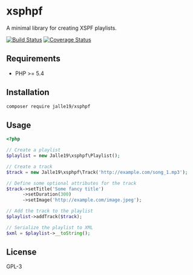 # xsphpf

A minimal library for creating XSPF playlists.

[![Build Status](https://travis-ci.org/Jalle19/xsphpf.svg?branch=master)](https://travis-ci.org/Jalle19/xsphpf)
[![Coverage Status](https://coveralls.io/repos/github/Jalle19/xsphpf/badge.svg?branch=master)](https://coveralls.io/github/Jalle19/xsphpf?branch=master)

## Requirements

* PHP >= 5.4

## Installation

```bash
composer require jalle19/xsphpf
```

## Usage

```php
<?php

// Create a playlist
$playlist = new Jalle19\xsphpf\Playlist();

// Create a track
$track = new Jalle19\xsphpf\Track('http://example.com/song_1.mp3');

// Define some optional attributes for the track
$track->setTitle('Some fancy title')
	  ->setDuration(300)
	  ->setImage('http://example.com/image.jpeg');

// Add the track to the playlist
$playlist->addTrack($track);

// Serialize the playlist to XML
$xml = $playlist->__toString();
```

## License

GPL-3
